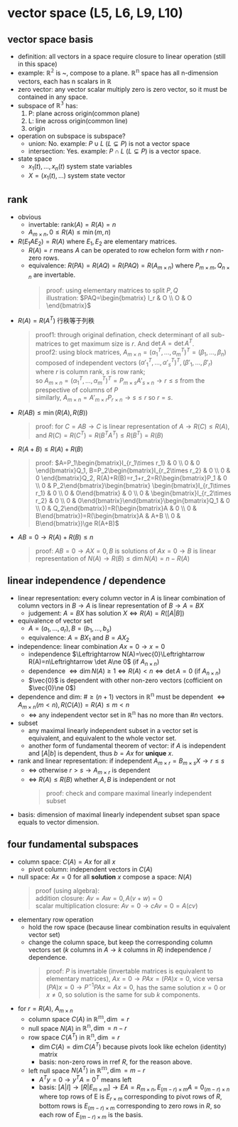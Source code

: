 # vector space (L5, L6, L9, L10)

## vector space basis
- definition: all vectors in a space require closure to linear operation (still in this space)
- example: $\mathbb{R^2}$ is ~, compose to a plane. $\mathbb{R^n}$ space has all n-dimension vectors, each has n scalars in $\mathbb{R}$
- zero vector: any vector scalar multiply zero is zero vector, so it must be contained in any space.
- subspace of $\mathbb{R^3}$ has:
    1. P: plane across origin(common plane)
    2. L: line across origin(common line)
    3. origin
- operation on subspace is subspace?
    - union: No. example: $P\cup L\ (L\subsetneq P)$ is not a vector space
    - intersection: Yes. example: $P\cap L\ (L\subsetneq P)$ is a vector space.
- state space
    - $x_1(t),\dots ,x_n(t)$ system state variables
    - $X=(x_1(t),\dots)$ system state vector

## rank
- obvious
    - invertable: $\text{rank}(A)=R(A)=n$
    - $A_{m\times n},0\le R(A)\le \min(m,n)$
- $R(E_1AE_2)=R(A)$ where $E_1,E_2$ are elementary matrices.
    - $R(A)=r$ means $A$ can be operated to row echelon form with $r$ non-zero rows.
    - equivalence: $R(PA)=R(AQ)=R(PAQ)=R(A_{m\times n})$ where $P_{m\times m},Q_{n\times n}$ are invertable.
        > proof: using elementary matrices to split $P,Q$  
        > illustration: $PAQ=\begin{bmatrix} I_r & O \\ O & O \end{bmatrix}$
- $R(A)=R(A^T)$ 行秩等于列秩
    > proof1: through original defination, check determinant of all sub-matrices to get maximum size is $r$. And $\det A=\det A^T$.  
    > proof2: using block matrices, $A_{m\times n}=(\alpha ^T_1,\dots ,\alpha ^T_m)^T=(\beta _1,\dots ,\beta _n)$ composed of independent vectors $(\alpha '^T_1,\dots ,\alpha '^T_s)^T,(\beta '_1,\dots ,\beta '_r)$  
    > where $r$ is column rank, $s$ is row rank;  
    > so $A_{m\times n}=(\alpha ^T_1,\dots ,\alpha ^T_m)^T=P_{m\times s}A'_{s\times n}\to r\le s$ from the prespective of columns of $P$  
    > similarly, $A_{m\times n}=A'_{m\times r}P_{r\times n}\to s\le r$ so $r=s$.
- $R(AB)\le \min(R(A), R(B))$
    > proof: for $C=AB\to C$ is linear representation of $A\to R(C)\le R(A)$, and $R(C)=R(C^T)=R(B^TA^T)\le R(B^T)=R(B)$
- $R(A+B)\le R(A)+R(B)$
    > proof: $A=P_1\begin{bmatrix}I_{r_1\times r_1} & 0 \\ 0 & 0 \end{bmatrix}Q_1, B=P_2\begin{bmatrix}I_{r_2\times r_2} & 0 \\ 0 & 0 \end{bmatrix}Q_2, R(A)+R(B)=r_1+r_2=R(\begin{bmatrix}P_1 & 0 \\ 0 & P_2\end{bmatrix}\begin{bmatrix} \begin{bmatrix}I_{r_1\times r_1} & 0 \\ 0 & 0\end{bmatrix} & 0 \\ 0 & \begin{bmatrix}I_{r_2\times r_2} & 0 \\ 0 & 0\end{bmatrix}\end{bmatrix}\begin{bmatrix}Q_1 & 0 \\ 0 & Q_2\end{bmatrix})=R(\begin{bmatrix}A & 0 \\ 0 & B\end{bmatrix})=R(\begin{bmatrix}A & A+B \\ 0 & B\end{bmatrix})\ge R(A+B)$
- $AB=0\to R(A)+R(B)\le n$
    > proof: $AB=0\to AX=0,B$ is solutions of $Ax=0\to B$ is linear representation of $N(A)\to R(B)\le \dim N(A)=n-R(A)$

## linear independence / dependence
- linear representation: every column vector in $A$ is linear combination of column vectors in $B\to A$ is linear representation of $B\to A=BX$
    - judgement: $A=BX$ has solution $X\Leftrightarrow R(A)=R([A|B])$
- equivalence of vector set
    - $A=(a_1,\dots ,a_r),B=(b_1,\dots ,b_s)$
    - equivalence: $A=BX_1$ and $B=AX_2$
- independence: linear combination $Ax=0\to x=0$
    - independence $\Leftrightarrow N(A)=\vec{0}\Leftrightarrow R(A)=n\Leftrightarrow \det A\ne 0$ (if $A_{n\times n}$)
    - dependence $\Leftrightarrow \dim N(A)\ge 1 \Leftrightarrow R(A)<n\Leftrightarrow \det A=0$ (if $A_{n\times n}$)
    - $\vec{0}$ is dependent with other non-zero vectors (cofficient on $\vec{0}\ne 0$)
- dependence and dim: $\#\ge(n+1)$ vectors in $\mathbb{R^n}$ must be dependent $\Leftrightarrow A_{m\times n}(m<n), R(C(A))=R(A)\le m<n$
    - $\Leftrightarrow$ any independent vector set in $\mathbb{R^n}$ has no more than $\#n$ vectors.
- subset
    - any maximal linearly independent subset in a vector set is equivalent, and equivalent to the whole vector set.
    - another form of fundamental theorem of vector: if $A$ is independent and $[A|b]$ is dependent, thus $b=Ax$ for **unique** $x$.
- rank and linear representation: if independent $A_{m\times r}=B_{m\times s}X\to r\le s$
    - $\Leftrightarrow$ otherwise $r>s\to A_{m\times r}$ is dependent
    - $\Leftrightarrow$ $R(A)\le R(B)$ whether $A,B$ is independent or not
        > proof: check and compare maximal linearly independent subset
- basis: dimension of maximal linearly independent subset span space equals to vector dimension.

## four fundamental subspaces
- column space: $C(A)=Ax$ for all $x$
    - pivot column: independent vectors in $C(A)$
- null space: $Ax=0$ for all **solution** $x$ compose a space: $N(A)$
    > proof (using algebra):  
    > addition closure: $Av=Aw=0,A(v+w)=0$  
    > scalar multiplication closure: $Av=0\to cAv=0=A(cv)$
- elementary row operation
    - hold the row space (because linear combination results in equivalent vector set)
    - change the column space, but keep the corresponding column vectors set ($k$ columns in $A\to k$ columns in $R$) independence / dependence.
        > proof: $P$ is invertable (invertable matrices is equivalent to elementary matrices), $Ax=0\to PAx=(PA)x=0$, vice versa $(PA)x=0\to P^{-1}PAx=Ax=0$, has the same solution $x=0\text{ or }x\ne 0$, so solution is the same for sub $k$ components.
- for $r=R(A)$, $A_{m\times n}$
    - column space $C(A)$ in $\mathbb{R^m},\dim =r$
    - null space $N(A)$ in $\mathbb{R^n},\dim =n-r$
    - row space $C(A^T)$ in $\mathbb{R^n},\dim =r$
        - $\dim C(A)=\dim C(A^T)$ because pivots look like echelon (identity) matrix
        - basis: non-zero rows in rref $R$, for the reason above.
    - left null space $N(A^T)$ in $\mathbb{R^m},\dim =m-r$
        - $A^Ty=0\to y^TA=0^T$ means left
        - basis: $[A|I]\to [R|E_{m\times m}]\to EA=R_{m\times n}, E_{(m-r)\times m}A=0_{(m-r)\times n}$ where top rows of E is $E_{r\times m}$ corresponding to pivot rows of $R$, bottom rows is $E_{(m-r)\times m}$ corresponding to zero rows in $R$, so each row of $E_{(m-r)\times m}$ is the basis.
